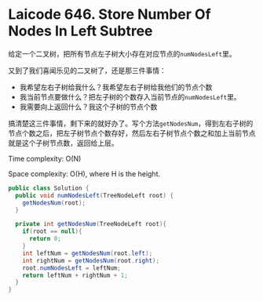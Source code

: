 # Laicode 646. Store Number Of Nodes In Left Subtree

给定一个二叉树，把所有节点左子树大小存在对应节点的`numNodesLeft`里。

又到了我们喜闻乐见的二叉树了，还是那三件事情：
+ 我希望左右子树给我什么？我希望左右子树给我他们的节点个数
+ 我当前节点要做什么？把左子树的个数存入当前节点的`numNodesLeft`里。
+ 我需要向上返回什么？我这个子树的节点个数

搞清楚这三件事情，剩下来的就好办了。写个方法`getNodesNum`，得到左右子树的节点个数之后，把左子树节点个数存好，然后左右子树节点个数之和加上当前节点就是这个子树节点数，返回给上层。

Time complexity: O(N)

Space complexity: O(H), where H is the height.

```java
public class Solution {
  public void numNodesLeft(TreeNodeLeft root) {
    getNodesNum(root);
  }

  private int getNodesNum(TreeNodeLeft root){
    if(root == null){
      return 0;
    }
    int leftNum = getNodesNum(root.left);
    int rightNum = getNodesNum(root.right);
    root.numNodesLeft = leftNum;
    return leftNum + rightNum + 1;
  }
}
```